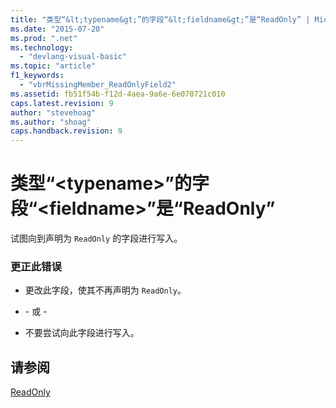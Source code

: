 ```yaml
---
title: "类型“&lt;typename&gt;”的字段“&lt;fieldname&gt;”是“ReadOnly” | Microsoft Docs"
ms.date: "2015-07-20"
ms.prod: ".net"
ms.technology: 
  - "devlang-visual-basic"
ms.topic: "article"
f1_keywords: 
  - "vbrMissingMember_ReadOnlyField2"
ms.assetid: fb51f54b-f12d-4aea-9a6e-6e070721c010
caps.latest.revision: 9
author: "stevehoag"
ms.author: "shoag"
caps.handback.revision: 9
---
```

# 类型“&lt;typename&gt;”的字段“&lt;fieldname&gt;”是“ReadOnly”
试图向到声明为 `ReadOnly` 的字段进行写入。  
  
### 更正此错误  
  
-   更改此字段，使其不再声明为 `ReadOnly`。  
  
-   \- 或 \-  
  
-   不要尝试向此字段进行写入。  
  
## 请参阅  
 [ReadOnly](../../visual-basic/language-reference/modifiers/readonly.md)